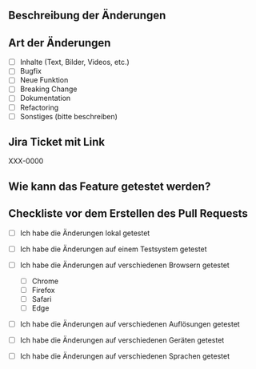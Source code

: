 ## Beschreibung der Änderungen

## Art der Änderungen
<!-- Bitte wähle die passenden Optionen mit [x] aus: -->
- [ ] Inhalte (Text, Bilder, Videos, etc.)
- [ ] Bugfix 
- [ ] Neue Funktion 
- [ ] Breaking Change
- [ ] Dokumentation
- [ ] Refactoring
- [ ] Sonstiges (bitte beschreiben)

## Jira Ticket mit Link
<!-- Bitte füge den Link zum Jira Ticket ein. Sollte das Ticket nicht automatisch verlinkt werden, fehlt diese Einstellung im Repository. Wende dich an einen Github Admin um es einstellen zu lassen -->
XXX-0000

## Wie kann das Feature getestet werden?
<!-- Anweisungen zur Überprüfung der Änderungen. Inklusive Links zum Testsystem und Testdaten -->

## Checkliste vor dem Erstellen des Pull Requests
<!-- Bitte wähle die passenden Optionen mit [x] aus: -->
- [ ] Ich habe die Änderungen lokal getestet
- [ ] Ich habe die Änderungen auf einem Testsystem getestet
- [ ] Ich habe die Änderungen auf verschiedenen Browsern getestet
  - [ ] Chrome
  - [ ] Firefox
  - [ ] Safari
  - [ ] Edge
- [ ] Ich habe die Änderungen auf verschiedenen Auflösungen getestet
- [ ] Ich habe die Änderungen auf verschiedenen Geräten getestet
- [ ] Ich habe die Änderungen auf verschiedenen Sprachen getestet

